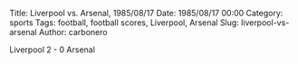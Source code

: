 Title: Liverpool vs. Arsenal, 1985/08/17
Date: 1985/08/17 00:00
Category: sports
Tags: football, football scores, Liverpool, Arsenal
Slug: liverpool-vs-arsenal
Author: carbonero


Liverpool 2 - 0 Arsenal
